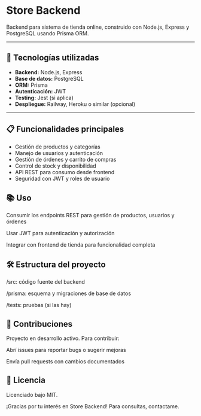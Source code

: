 # Store Backend

Backend para sistema de tienda online, construido con Node.js, Express y PostgreSQL usando Prisma ORM.

---

## 🚀 Tecnologías utilizadas

- **Backend:** Node.js, Express  
- **Base de datos:** PostgreSQL  
- **ORM:** Prisma  
- **Autenticación:** JWT  
- **Testing:** Jest (si aplica)  
- **Despliegue:** Railway, Heroku o similar (opcional)

---

## 📋 Funcionalidades principales

- Gestión de productos y categorías  
- Manejo de usuarios y autenticación  
- Gestión de órdenes y carrito de compras  
- Control de stock y disponibilidad  
- API REST para consumo desde frontend  
- Seguridad con JWT y roles de usuario

##  📚 Uso
Consumir los endpoints REST para gestión de productos, usuarios y órdenes

Usar JWT para autenticación y autorización

Integrar con frontend de tienda para funcionalidad completa

## 🛠 Estructura del proyecto
/src: código fuente del backend

/prisma: esquema y migraciones de base de datos

/tests: pruebas (si las hay)

## 🤝 Contribuciones
Proyecto en desarrollo activo.
Para contribuir:

Abrí issues para reportar bugs o sugerir mejoras

Envía pull requests con cambios documentados

## 📄 Licencia
Licenciado bajo MIT.

¡Gracias por tu interés en Store Backend! Para consultas, contactame.